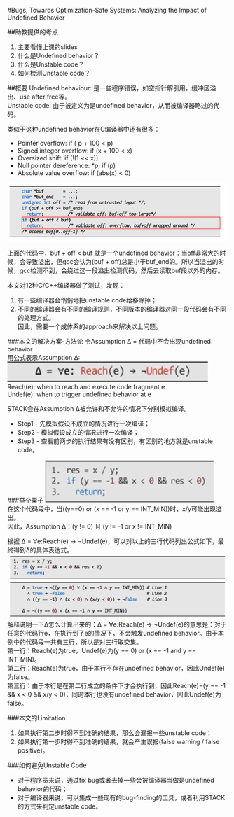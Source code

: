 #Bugs, Towards Optimization-Safe Systems: Analyzing the Impact of Undefined Behavior 

##助教提供的考点
1. 主要看懂上课的slides
2. 什么是Undefined behavior？
3. 什么是Unstable code？
4. 如何检测Unstable code？

##概要
Undefined behaviour: 是一些程序错误，如空指针解引用，缓冲区溢出、use after free等。  
Unstable code: 由于被定义为是undefined behavior，从而被编译器略过的代码。

类似于这种undefined behavior在C编译器中还有很多：
* Pointer overflow:   if ( p + 100 < p)
* Signed integer overflow:    if (x + 100 < x) 
* Oversized shift:    if (!(1 << x))
* Null pointer dereference:    *p;  if (p)
* Absolute value overflow:    if (abs(x) < 0)

![alt text](/12_Bugs_夏亦谦_刘宁/example.png)  

上面的代码中，buf + off < buf 就是一个undefined behavior：当off非常大的时候，会导致溢出，但gcc会认为(buf + off)总是小于buf_end的。所以当溢出的时候，gcc检测不到，会绕过这一段溢出检测代码，然后去读取buf段以外的内存。

本文对12种C/C++编译器做了测试，发现：  
1. 有一些编译器会悄悄地把unstable code给移除掉；  
2. 不同的编译器会有不同的编译规则，不同版本的编译器对同一段代码会有不同的处理方式。  
因此，需要一个成体系的approach来解决以上问题。

###本文的解决方案-方法论
令Assumption Δ = 代码中不会出现undefined behavior  
用公式表示Assumption Δ:   
![alt text](/12_Bugs_夏亦谦_刘宁/equation.png)  
Reach(e): when to reach and execute code fragment e  
Undef(e): when to trigger undefined behavior at e  

STACK会在Assumption Δ被允许和不允许的情况下分别模拟编译。  
* Step1 - 先模拟假设不成立的情况进行一次编译；  
* Step2 - 模拟假设成立的情况进行一次编译；  
* Step3 - 查看前两步的执行结果有没有区别，有区别的地方就是unstable code。

###举个栗子
![alt text](/12_Bugs_夏亦谦_刘宁/example2.png)  
在这个代码段中，当((y==0) or (x == -1 or y == INT_MIN))时，x/y可能出现溢出。  
因此，Assumption Δ：(y != 0) 且 (y != -1 or x != INT_MIN)

根据 Δ = ∀e:Reach(e) → ¬Undef(e)，可以对以上的三行代码列出公式如下，最终得到Δ的具体表达式。
![alt text](/12_Bugs_夏亦谦_刘宁/example3.png)  
解释说明一下Δ怎么计算出来的：Δ = ∀e:Reach(e) → ¬Undef(e)的意思是：对于任意的代码行e，在执行到了e的情况下，不会触发undefined behavior。由于本例中的代码段一共有三行，所以是对三行取交集。    
第一行：Reach(e)为true，Undef(e)为(y == 0) or (x == -1 and y == INT_MIN)。  
第二行：Reach(e)为true，由于本行不存在undefined behavior，因此Undef(e)为false。  
第三行：由于本行是在第二行成立的条件下才会执行到，因此Reach(e)=(y == -1 && x < 0 && x/y < 0)，同时本行也没有undefined behavior，因此Undef(e)为false。

###本文的Limitation
1. 如果执行第二步时得不到准确的结果，那么会漏报一些unstable code；
2. 如果执行第一步时得不到准确的结果，就会产生误报(false warning / false positive)。

###如何避免Unstable Code
* 对于程序员来说，通过fix bug或者去掉一些会被编译器当做是undefined behavior的代码；
* 对于编译器来说，可以集成一些现有的bug-finding的工具，或者利用STACK的方式来判定unstable code。

















